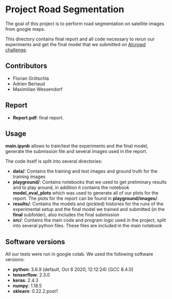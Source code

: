 # Project Road Segmentation

The goal of this project is to perform road
segmentation on satellite images from google maps.

This directory contains final report and all code necessary to rerun our experiments and get the final model that we submitted on [AIcrowd challenge](https://www.aicrowd.com/challenges/epfl-ml-road-segmentation).

## Contributors

* Florian Grötschla
* Adrien Bertaud
* Maximilian Wessendorf

## Report

* **Report.pdf**: final report.

## Usage

**main.ipynb** allows to train/test the experiments and the final model, generate the submission file and several images used in the report.

The code itself is split into several directories:
* **data/**: Contains the training and test images and ground truth for the training images
* **playground/**: Contains notebooks that we used to get preliminary results and to play around, in addition it contains the notebook **model_eval_plots** which was used to generate all of our plots for the report. The plots for the report can be found in **playground/images/**. 
* **results/**: Contains the models and (pickled) histories for the runs of the experimental setup and the final model we trained and submitted (in the **final** subfolder), also includes the final submission
* **src/**: Contains the main code and program logic used in the project, split into several python files. These files are included in the main notebook

## Software versions

All our tests were run in google colab. We used the following software versions:

* **python**: 3.6.9 (default, Oct  8 2020, 12:12:24) [GCC 8.4.0]
* **tensorflow**: 2.3.0
* **keras**: 2.4.3
* **numpy**: 1.18.5
* **sklearn**: 0.22.2.post1